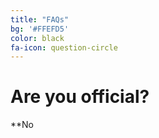 ```yaml
---
title: "FAQs"
bg: '#FFEFD5'
color: black
fa-icon: question-circle
---
```



# Are you official?
**No


